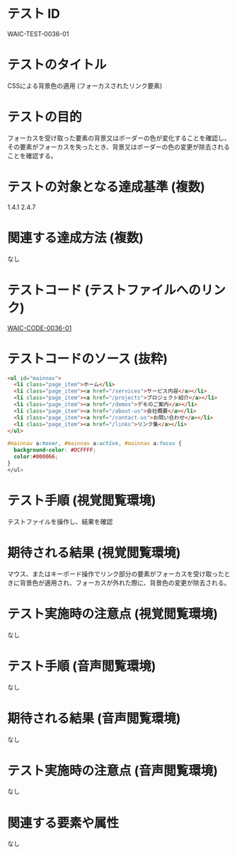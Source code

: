 # テスト ID
WAIC-TEST-0036-01

# テストのタイトル
CSSによる背景色の適用 (フォーカスされたリンク要素)

# テストの目的
フォーカスを受け取った要素の背景又はボーダーの色が変化することを確認し、その要素がフォーカスを失ったとき、背景又はボーダーの色の変更が除去されることを確認する。

# テストの対象となる達成基準 (複数)
1.4.1
2.4.7

# 関連する達成方法 (複数)
なし

# テストコード (テストファイルへのリンク)
[WAIC-CODE-0036-01](https://waic.github.io/as_test/WAIC-CODE/WAIC-CODE-0036-01.html)

# テストコードのソース (抜粋)
```HTML
<ul id="mainnav">
  <li class="page_item">ホーム</li>
  <li class="page_item"><a href="/services">サービス内容</a></li>
  <li class="page_item"><a href="/projects">プロジェクト紹介</a></li>
  <li class="page_item"><a href="/demos">デモのご案内</a></li>
  <li class="page_item"><a href="/about-us">会社概要</a></li>
  <li class="page_item"><a href="/contact-us">お問い合わせ</a></li>
  <li class="page_item"><a href="/links">リンク集</a></li>
</ul>
```
```CSS
#mainnav a:hover, #mainnav a:active, #mainnav a:focus {
  background-color: #DCFFFF;
  color:#000066;
}
</ul>
```

# テスト手順 (視覚閲覧環境)
テストファイルを操作し、結果を確認

# 期待される結果 (視覚閲覧環境)
マウス、またはキーボード操作でリンク部分の要素がフォーカスを受け取ったときに背景色が適用され、フォーカスが外れた際に、背景色の変更が除去される。

# テスト実施時の注意点 (視覚閲覧環境)
なし

# テスト手順 (音声閲覧環境)
なし

# 期待される結果 (音声閲覧環境)
なし

# テスト実施時の注意点 (音声閲覧環境)
なし

# 関連する要素や属性
なし

